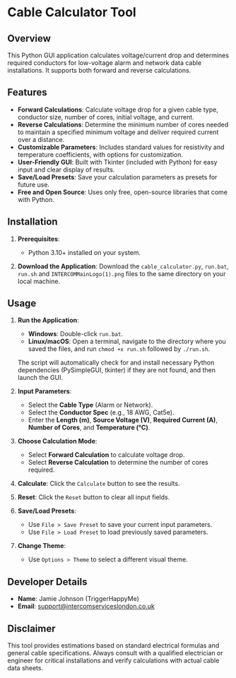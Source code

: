 # Cable Calculator Tool

## Overview
This Python GUI application calculates voltage/current drop and determines required conductors for low-voltage alarm and network data cable installations. It supports both forward and reverse calculations.

## Features
- **Forward Calculations**: Calculate voltage drop for a given cable type, conductor size, number of cores, initial voltage, and current.
- **Reverse Calculations**: Determine the minimum number of cores needed to maintain a specified minimum voltage and deliver required current over a distance.
- **Customizable Parameters**: Includes standard values for resistivity and temperature coefficients, with options for customization.
- **User-Friendly GUI**: Built with Tkinter (included with Python) for easy input and clear display of results.
- **Save/Load Presets**: Save your calculation parameters as presets for future use.
- **Free and Open Source**: Uses only free, open-source libraries that come with Python.

## Installation
1. **Prerequisites**:
   - Python 3.10+ installed on your system.

2. **Download the Application**:
   Download the `cable_calculator.py`, `run.bat`, `run.sh` and `INTERCOMMainLogo(1).png` files to the same directory on your local machine.

## Usage
1. **Run the Application**:
   - **Windows**: Double-click `run.bat`.
   - **Linux/macOS**: Open a terminal, navigate to the directory where you saved the files, and run `chmod +x run.sh` followed by `./run.sh`.

   The script will automatically check for and install necessary Python dependencies (PySimpleGUI, tkinter) if they are not found, and then launch the GUI.

2. **Input Parameters**:
   - Select the **Cable Type** (Alarm or Network).
   - Select the **Conductor Spec** (e.g., 18 AWG, Cat5e).
   - Enter the **Length (m)**, **Source Voltage (V)**, **Required Current (A)**, **Number of Cores**, and **Temperature (°C)**.

3. **Choose Calculation Mode**:
   - Select **Forward Calculation** to calculate voltage drop.
   - Select **Reverse Calculation** to determine the number of cores required.

4. **Calculate**: Click the `Calculate` button to see the results.

5. **Reset**: Click the `Reset` button to clear all input fields.

6. **Save/Load Presets**:
   - Use `File > Save Preset` to save your current input parameters.
   - Use `File > Load Preset` to load previously saved parameters.

7. **Change Theme**:
   - Use `Options > Theme` to select a different visual theme.

## Developer Details
- **Name**: Jamie Johnson (TriggerHappyMe)
- **Email**: support@intercomserviceslondon.co.uk

## Disclaimer
This tool provides estimations based on standard electrical formulas and general cable specifications. Always consult with a qualified electrician or engineer for critical installations and verify calculations with actual cable data sheets.

